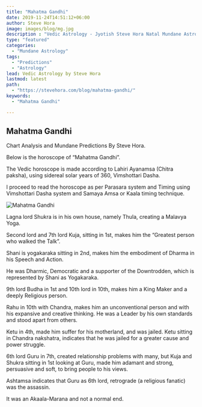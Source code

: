 ```yaml
---
title: "Mahatma Gandhi"
date: 2019-11-24T14:51:12+06:00
author: Steve Hora
image: images/blog/mg.jpg
description : "Vedic Astrology - Jyotish Steve Hora Natal Mundane Astrology Horoscope Reading Predictions Mahatma Gandhi"
type: "featured"
categories: 
  - "Mundane Astrology"
tags:
  - "Predictions"
  - "Astrology"
lead: Vedic Astrology by Steve Hora
lastmod: latest 
path:
  - "https://stevehora.com/blog/mahatma-gandhi/"
keywords:
  - "Mahatma Gandhi"

---
```


## Mahatma Gandhi

Chart Analysis and Mundane Predictions By Steve Hora.


Below is the horoscope of “Mahatma Gandhi”.


The Vedic horoscope is made according to Lahiri Ayanamsa (Chitra paksha), using sidereal solar years of 360, Vimshottari Dasha.

I proceed to read the horoscope as per Parasara system and Timing using Vimshottari Dasha system and Samaya Amsa or Kaala timing technique.

![Mahatma Gandhi](/images/blog/mahatma-gandhi.png)

Lagna lord Shukra is in his own house, namely Thula, creating a Malavya Yoga.

Second lord and 7th lord Kuja, sitting in 1st, makes him the “Greatest person who walked the Talk”.

Shani is yogakaraka sitting in 2nd, makes him the embodiment of Dharma in his Speech and Action.

He was Dharmic, Democratic and a supporter of the Downtrodden, which is represented by Shani as Yogakaraka.

9th lord Budha in 1st and 10th lord in 10th, makes him a King Maker and a deeply Religious person.

Rahu in 10th with Chandra, makes him an unconventional person and with his expansive and creative thinking. He was a Leader by his own standards and stood apart from others.

Ketu in 4th, made him suffer for his motherland, and was jailed. Ketu sitting in Chandra nakshatra, indicates that he was jailed for a greater cause and power struggle.

6th lord Guru in 7th, created relationship problems with many, but Kuja and Shukra sitting in 1st looking at Guru, made him adamant and strong, persuasive and soft, to bring people to his views.

Ashtamsa indicates that Guru as 6th lord, retrograde (a religious fanatic) was the assassin.

It was an Akaala-Marana and not a normal end.